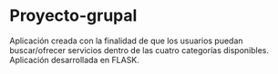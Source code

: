 # Proyecto-grupal
Aplicación creada con la finalidad de que los usuarios puedan buscar/ofrecer servicios dentro de las cuatro categorías disponibles. Aplicación desarrollada en FLASK.
